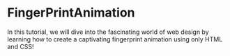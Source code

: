 # FingerPrintAnimation
In this tutorial, we will dive into the fascinating world of web design by learning how to create a captivating fingerprint animation using only HTML and CSS! 
